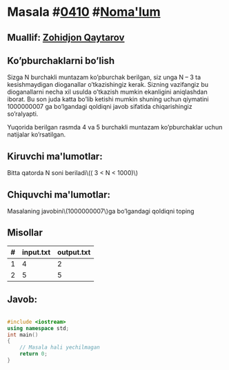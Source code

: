 
<h1>Masala #<a href="https://robocontest.uz/tasks/0410">0410</a> #<a href="https://robocontest.uz/tasks?category=1">Noma'lum</a></h1>
<h2> Muallif: <a href="https://robocontest.uz/profile/zohid">Zohidjon Qaytarov</a></h2>
<h2>Ko’pburchaklarni bo’lish</h2>
<p>Sizga N burchakli muntazam ko’pburchak berilgan, siz unga N – 3 ta kesishmaydigan dioganallar o’tkazishingiz kerak. Sizning vazifangiz bu dioganallarni necha xil usulda o’tkazish mumkin ekanligini aniqlashdan iborat. Bu son juda katta bo’lib ketishi mumkin shuning uchun qiymatini 1000000007 ga bo’lgandagi qoldiqni javob sifatida chiqarishingiz so’ralyapti.

Yuqorida berilgan rasmda 4 va 5 burchakli muntazam ko’pburchaklar uchun natijalar ko’rsatilgan.</p>
<h2>Kiruvchi ma'lumotlar:</h2>
<p>Bitta qatorda N soni beriladi\(( 3 < N < 1000)\)</p>
<h2>Chiquvchi ma'lumotlar:</h2>
<p>Masalaning javobini\(1000000007\)ga bo’lgandagi qoldiqni toping</p>
<h2>Misollar</h2>
<table>
    <thead>
        <tr>
            <th>#</th>
            <th>input.txt</th>
            <th>output.txt</th>
        </tr>
    </thead>
    <tbody>
            <tr>
                <td>1</td>
                <td>4</td>
                <td>2</td>
            </tr>
            <tr>
                <td>2</td>
                <td>5</td>
                <td>5</td>
            </tr>
    </tbody>
    </table>
    
<h2>Javob:</h2>

######
```cpp
#include <iostream>
using namespace std;
int main()
{
    // Masala hali yechilmagan
    return 0;
}
```
